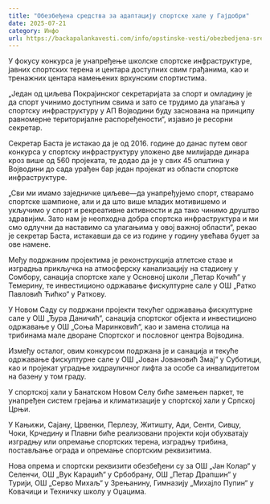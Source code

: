 ```yaml
---
title: "Обезбеђена средства за адаптацију спортске хале у Гајдобри"
date: 2025-07-21
category: Инфо
url: https://backapalankavesti.com/info/opstinske-vesti/obezbedjena-sredstva-za-adaptaciju-sportske-hale-u-gajdobri/
---
```


У фокусу конкурса је унапређење школске спортске инфраструктуре, јавних спортских терена и центара доступних свим грађанима, као и тренажних центара намењених врхунским спортистима.

„Један од циљева Покрајинског секретаријата за спорт и омладину је да спорт учинимо доступним свима и зато се трудимо да улагања у спортску инфраструктуру у АП Војводини буду заснованa на принципу равномерне територијалне распоређености“, изјавио је ресорни секретар.

Секретар Баста је истакао да је од 2016. године до данас путем овог конкурса у спортску инфраструктуру уложено две милијарде динара кроз више од 560 пројеката, те додао да је у свих 45 општина у Војводини до сада урађен бар један пројекат из области спортске инфраструктуре.

„Сви ми имамо заједничке циљеве—да унапређујемо спорт, стварамо спортске шампионе, али и да што више младих мотивишемо и укључимо у спорт и рекреативне активности и да тако чинимо друштво здравијим. Зато нам је неопходна добра спортска инфраструктура и ми смо одлучни да наставимо са улагањима у овој важној области“, рекао је секретар Баста, истакавши да се из године у годину увећава буџет за ове намене.

Међу подржаним пројектима је реконструкција атлетске стазе и изградња прикључка на атмосферску канализацију на стадиону у Сомбору, санација спортске хале у Основној школи „Петар Кочић“ у Темерину, те инвестиционо одржавање фискултурне сале у ОШ „Ратко Павловић Ћићко“ у Раткову.

У Новом Саду су подржани пројекти текућег одржавања фискултурне сале у ОШ „Ђура Даничић“, санација спортског објекта и инвестиционо одржавање у ОШ „Соња Маринковић“, као и замена столица на трибинама мале дворане Спортског и пословног центра Војводинa.

Између осталог, овим конкурсом подржана је и санација и текуће одржавање фискултурне сале у ОШ „Јован Јовановић Змај“ у Суботици, као и пројекат уградње хидрауличног лифта за особе са инвалидитетом на базену у том граду.

У спортској хали у Банатском Новом Селу биће замењен паркет, те унапређен систем грејања и климатизације у спортској хали у Српској Црњи.

У Кањижи, Сајану, Црвенки, Перлезу, Житишту, Ади, Сенти, Сивцу, Чоки, Крчедину и Плавни биће реализовани пројекти који обухватају изградњу или опремање спортских терена, изградњу трибина, постављање ограда и опремање спортским реквизитима.

Нова опрема и спортски реквизити обезбеђени су за ОШ „Јан Колар“ у Селенчи, ОШ „Вук Караџић“ у Србобрану, ОШ „Петар Драпшин“ у Турији, ОШ „Серво Михаљ“ у Зрењанину, Гимназију „Михајло Пупин“ у Ковачици и Техничку школу у Оџацима.
